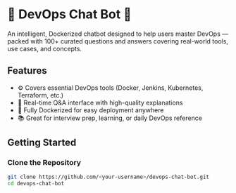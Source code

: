 # 🧠 DevOps Chat Bot 🤖

An intelligent, Dockerized chatbot designed to help users master DevOps — packed with 100+ curated questions and answers covering real-world tools, use cases, and concepts.

##  Features

- ⚙️ Covers essential DevOps tools (Docker, Jenkins, Kubernetes, Terraform, etc.)
- 💬 Real-time Q&A interface with high-quality explanations
- 🔄 Fully Dockerized for easy deployment anywhere
- 📚 Great for interview prep, learning, or daily DevOps reference

## Getting Started

### Clone the Repository

```bash
git clone https://github.com/<your-username>/devops-chat-bot.git
cd devops-chat-bot
